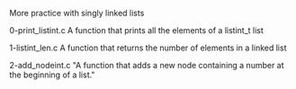 More practice with singly linked lists

0-print_listint.c
A function that prints all the elements of a listint_t list

1-listint_len.c
A function that returns the number of elements in a linked list

2-add_nodeint.c
"A function that adds a new node containing a number at the beginning of a list."